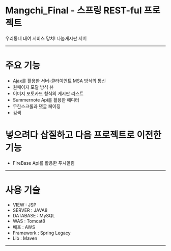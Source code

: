 # Mangchi_Final - 스프링 REST-ful 프로젝트
우리동네 대여 서비스 망치! 나눔게시판 서버    

<hr />

# 주요 기능    
* Ajax를 활용한 서버-클라이언트 MSA 방식의 통신     
* 원페이지 모달 방식 뷰    
* 이미지 포토카드 형식의 게시판 리스트      
* Summernote Api를 활용한 에디터    
* 무한스크롤과 댓글 페이징      
* 검색       
     
# 넣으려다 삽질하고 다음 프로젝트로 이전한 기능    
* FireBase Api를 활용한 푸시알림

<hr />

# 사용 기술    
* VIEW : JSP     
* SERVER : JAVA8    
* DATABASE : MySQL    
* WAS : Tomcat8    
* 배포 : AWS    
* Framework : Spring Legacy   
* Lib : Maven

<hr />
